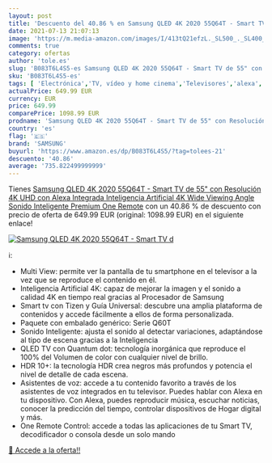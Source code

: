 ```yaml
---
layout: post
title: 'Descuento del 40.86 % en Samsung QLED 4K 2020 55Q64T - Smart TV d'
date: 2021-07-13 21:07:13
image: 'https://m.media-amazon.com/images/I/413tQ21efzL._SL500_._SL400_.jpg'
comments: true
category: ofertas
author: 'tole.es'
slug: 'B083T6L4S5-es Samsung QLED 4K 2020 55Q64T - Smart TV de 55" con...'
sku: 'B083T6L4S5-es'
tags: [ 'Electrónica','TV, vídeo y home cinema','Televisores','alexa','samsung', ]
actualPrice: 649.99 EUR
currency: EUR
price: 649.99
comparePrice: 1098.99 EUR
prodname: 'Samsung QLED 4K 2020 55Q64T - Smart TV de 55" con Resolución 4K UHD  con Alexa Integrada  Inteligencia Artificial 4K Wide Viewing Angle  Sonido Inteligente  Premium One Remote'
country: 'es'
flag: '🇪🇸'
brand: 'SAMSUNG'
buyurl: 'https://www.amazon.es/dp/B083T6L4S5/?tag=tolees-21'
descuento: '40.86'
average: '735.822499999999'
---
```


Tienes [Samsung QLED 4K 2020 55Q64T - Smart TV de 55" con Resolución 4K UHD  con Alexa Integrada  Inteligencia Artificial 4K Wide Viewing Angle  Sonido Inteligente  Premium One Remote](https://www.amazon.es/dp/B083T6L4S5/?tag=tolees-21) con un 40.86 % de descuento con precio de oferta de 649.99 EUR (original: 1098.99 EUR) en el siguiente enlace!

[![Samsung QLED 4K 2020 55Q64T - Smart TV d](https://m.media-amazon.com/images/I/413tQ21efzL._SL500_._SL400_.jpg)](https://www.amazon.es/dp/B083T6L4S5/?tag=tolees-21)

ℹ️:

- Multi View: permite ver la pantalla de tu smartphone en el televisor a la vez que se reproduce el contenido en él.
- Inteligencia Artificial 4K: capaz de mejorar la imagen y el sonido a calidad 4K en tiempo real gracias al Procesador de Samsung
- Smart tv con Tizen y Guía Universal: descubre una amplia plataforma de contenidos y accede fácilmente a ellos de forma personalizada.
- Paquete con embalado genérico: Serie Q60T
- Sonido Inteligente: ajusta el sonido al detectar variaciones, adaptándose al tipo de escena gracias a la Inteligencia
- QLED TV con Quantum dot: tecnología inorgánica que reproduce el 100% del Volumen de color con cualquier nivel de brillo.
- HDR 10+: la tecnología HDR crea negros más profundos y potencia el nivel de detalle de cada escena.
- Asistentes de voz: accede a tu contenido favorito a través de los asistentes de voz integrados en tu televisor. Puedes hablar con Alexa en tu dispositivo. Con Alexa, puedes reproducir música, escuchar noticias, conocer la predicción del tiempo, controlar dispositivos de Hogar digital y más.
- One Remote Control: accede a todas las aplicaciones de tu Smart TV, decodificador o consola desde un solo mando

[🛒 Accede a la oferta!!](https://www.amazon.es/dp/B083T6L4S5/?tag=tolees-21)
